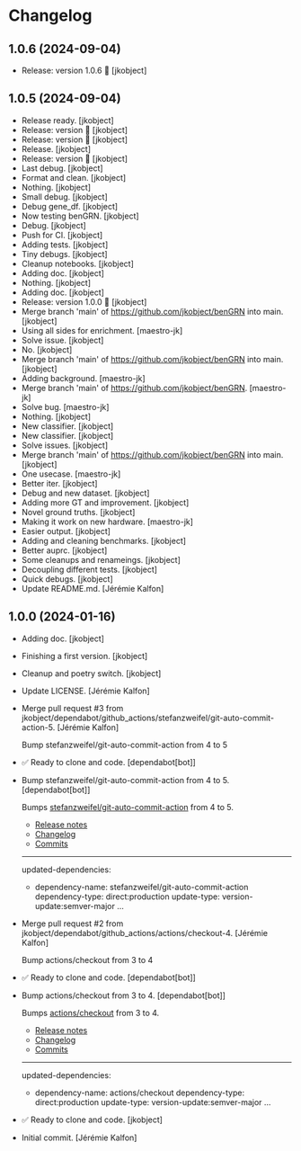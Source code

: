 Changelog
=========


1.0.6 (2024-09-04)
------------------
- Release: version 1.0.6 🚀 [jkobject]


1.0.5 (2024-09-04)
------------------
- Release ready. [jkobject]
- Release: version  🚀 [jkobject]
- Release: version  🚀 [jkobject]
- Release. [jkobject]
- Release: version  🚀 [jkobject]
- Last debug. [jkobject]
- Format and clean. [jkobject]
- Nothing. [jkobject]
- Small debug. [jkobject]
- Debug gene_df. [jkobject]
- Now testing benGRN. [jkobject]
- Debug. [jkobject]
- Push for CI. [jkobject]
- Adding tests. [jkobject]
- Tiny debugs. [jkobject]
- Cleanup notebooks. [jkobject]
- Adding doc. [jkobject]
- Nothing. [jkobject]
- Adding doc. [jkobject]
- Release: version 1.0.0 🚀 [jkobject]
- Merge branch 'main' of https://github.com/jkobject/benGRN into main.
  [jkobject]
- Using all sides for enrichment. [maestro-jk]
- Solve issue. [jkobject]
- No. [jkobject]
- Merge branch 'main' of https://github.com/jkobject/benGRN into main.
  [jkobject]
- Adding background. [maestro-jk]
- Merge branch 'main' of https://github.com/jkobject/benGRN. [maestro-
  jk]
- Solve bug. [maestro-jk]
- Nothing. [jkobject]
- New classifier. [jkobject]
- New classifier. [jkobject]
- Solve issues. [jkobject]
- Merge branch 'main' of https://github.com/jkobject/benGRN into main.
  [jkobject]
- One usecase. [maestro-jk]
- Better iter. [jkobject]
- Debug and new dataset. [jkobject]
- Adding more GT and improvement. [jkobject]
- Novel ground truths. [jkobject]
- Making it work on new hardware. [maestro-jk]
- Easier output. [jkobject]
- Adding and cleaning benchmarks. [jkobject]
- Better auprc. [jkobject]
- Some cleanups and renameings. [jkobject]
- Decoupling different tests. [jkobject]
- Quick debugs. [jkobject]
- Update README.md. [Jérémie Kalfon]


1.0.0 (2024-01-16)
------------------
- Adding doc. [jkobject]
- Finishing a first version. [jkobject]
- Cleanup and poetry switch. [jkobject]
- Update LICENSE. [Jérémie Kalfon]
- Merge pull request #3 from
  jkobject/dependabot/github_actions/stefanzweifel/git-auto-commit-
  action-5. [Jérémie Kalfon]

  Bump stefanzweifel/git-auto-commit-action from 4 to 5
- ✅ Ready to clone and code. [dependabot[bot]]
- Bump stefanzweifel/git-auto-commit-action from 4 to 5.
  [dependabot[bot]]

  Bumps [stefanzweifel/git-auto-commit-action](https://github.com/stefanzweifel/git-auto-commit-action) from 4 to 5.
  - [Release notes](https://github.com/stefanzweifel/git-auto-commit-action/releases)
  - [Changelog](https://github.com/stefanzweifel/git-auto-commit-action/blob/master/CHANGELOG.md)
  - [Commits](https://github.com/stefanzweifel/git-auto-commit-action/compare/v4...v5)

  ---
  updated-dependencies:
  - dependency-name: stefanzweifel/git-auto-commit-action
    dependency-type: direct:production
    update-type: version-update:semver-major
  ...
- Merge pull request #2 from
  jkobject/dependabot/github_actions/actions/checkout-4. [Jérémie
  Kalfon]

  Bump actions/checkout from 3 to 4
- ✅ Ready to clone and code. [dependabot[bot]]
- Bump actions/checkout from 3 to 4. [dependabot[bot]]

  Bumps [actions/checkout](https://github.com/actions/checkout) from 3 to 4.
  - [Release notes](https://github.com/actions/checkout/releases)
  - [Changelog](https://github.com/actions/checkout/blob/main/CHANGELOG.md)
  - [Commits](https://github.com/actions/checkout/compare/v3...v4)

  ---
  updated-dependencies:
  - dependency-name: actions/checkout
    dependency-type: direct:production
    update-type: version-update:semver-major
  ...
- ✅ Ready to clone and code. [jkobject]
- Initial commit. [Jérémie Kalfon]


